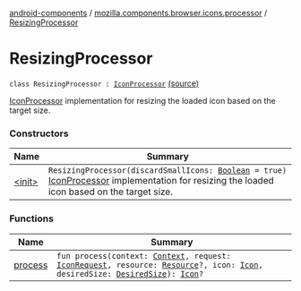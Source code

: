 [android-components](../../index.md) / [mozilla.components.browser.icons.processor](../index.md) / [ResizingProcessor](./index.md)

# ResizingProcessor

`class ResizingProcessor : `[`IconProcessor`](../-icon-processor/index.md) [(source)](https://github.com/mozilla-mobile/android-components/blob/master/components/browser/icons/src/main/java/mozilla/components/browser/icons/processor/ResizingProcessor.kt#L18)

[IconProcessor](../-icon-processor/index.md) implementation for resizing the loaded icon based on the target size.

### Constructors

| Name | Summary |
|---|---|
| [&lt;init&gt;](-init-.md) | `ResizingProcessor(discardSmallIcons: `[`Boolean`](https://kotlinlang.org/api/latest/jvm/stdlib/kotlin/-boolean/index.html)` = true)`<br>[IconProcessor](../-icon-processor/index.md) implementation for resizing the loaded icon based on the target size. |

### Functions

| Name | Summary |
|---|---|
| [process](process.md) | `fun process(context: `[`Context`](https://developer.android.com/reference/android/content/Context.html)`, request: `[`IconRequest`](../../mozilla.components.browser.icons/-icon-request/index.md)`, resource: `[`Resource`](../../mozilla.components.browser.icons/-icon-request/-resource/index.md)`?, icon: `[`Icon`](../../mozilla.components.browser.icons/-icon/index.md)`, desiredSize: `[`DesiredSize`](../../mozilla.components.browser.icons/-desired-size/index.md)`): `[`Icon`](../../mozilla.components.browser.icons/-icon/index.md)`?` |
